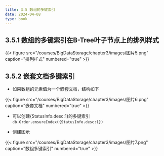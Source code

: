 ```yaml
---
title: 3.5 数组的多键索引
date: 2024-04-08
type: book
---
```


## 3.5.1 数组的多键索引在B-Tree叶子节点上的排列样式
{{< figure src="/courses/BigDataStorage/chapter3/images/图片5.png" caption="排列样式" numbered="true" >}}


## 3.5.2 嵌套文档多键索引
* 如果数组的元素值为一个嵌套文档，结构如下
  
{{< figure src="/courses/BigDataStorage/chapter3/images/图片6.png" caption="嵌套文档" numbered="true" >}}

* 可以创建{StatusInfo.desc:1}的多键索引
  `db.Order.ensureIndex({StatusInfo.desc:1})`

- 创建图示

{{< figure src="/courses/BigDataStorage/chapter3/images/图片7.png" caption="数组多键索引" numbered="true" >}}

